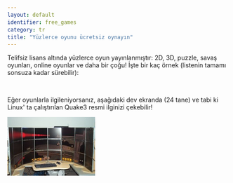 ```yaml
---
layout: default
identifier: free_games
category: tr
title: "Yüzlerce oyunu ücretsiz oynayın"
---
```


Telifsiz lisans altında yüzlerce oyun yayınlanmıştır: 2D, 3D, puzzle, savaş oyunları, online oyunlar ve daha bir çoğu! İşte bir kaç örnek (listenin tamamı sonsuza kadar sürebilir):

<div id="items">



<br class="clearboth" />


Eğer oyunlarla ilgileniyorsanız, aşağıdaki dev ekranda (24 tane) ve tabi ki Linux' ta çalıştırılan Quake3 resmi ilginizi çekebilir!

<a href="/img/free_games_quake_24_screens.jpg"><img src="/img/free_games_quake_24_screens_thumb.jpg" /></a>




